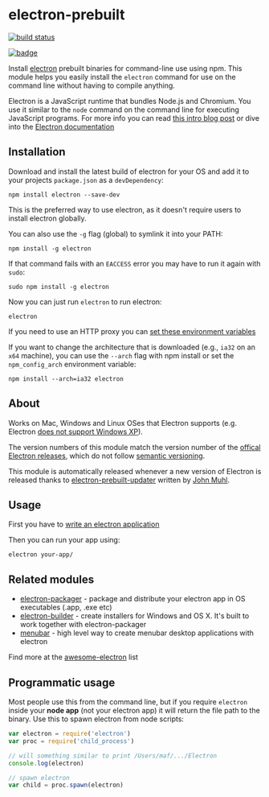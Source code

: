 # electron-prebuilt

[![build status](http://img.shields.io/travis/electron-userland/electron-prebuilt.svg?style=flat)](http://travis-ci.org/electron-userland/electron-prebuilt)

[![badge](https://nodei.co/npm/electron-prebuilt.png?downloads=true)](https://www.npmjs.com/package/electron-prebuilt)

Install [electron](https://github.com/electron/electron) prebuilt binaries for command-line use using npm. This module helps you easily install the `electron` command for use on the command line without having to compile anything.

Electron is a JavaScript runtime that bundles Node.js and Chromium. You use it similar to the `node` command on the command line for executing JavaScript programs. For more info you can read [this intro blog post](http://maxogden.com/electron-fundamentals.html) or dive into the [Electron documentation](https://github.com/electron/electron/tree/master/docs)

## Installation

Download and install the latest build of electron for your OS and add it to your projects `package.json` as a `devDependency`:

```
npm install electron --save-dev
```

This is the preferred way to use electron, as it doesn't require users to install electron globally.

You can also use the `-g` flag (global) to symlink it into your PATH:

```
npm install -g electron
```

If that command fails with an `EACCESS` error you may have to run it again with `sudo`:

```
sudo npm install -g electron
```

Now you can just run `electron` to run electron:

```
electron
```

If you need to use an HTTP proxy you can [set these environment variables](https://github.com/request/request/tree/f0c4ec061141051988d1216c24936ad2e7d5c45d#controlling-proxy-behaviour-using-environment-variables)

If you want to change the architecture that is downloaded (e.g., `ia32` on an `x64` machine), you can use the `--arch` flag with npm install or set the `npm_config_arch` environment variable:
```
npm install --arch=ia32 electron
```

## About

Works on Mac, Windows and Linux OSes that Electron supports (e.g. Electron [does not support Windows XP](https://github.com/electron/electron/issues/691)).

The version numbers of this module match the version number of the [offical Electron releases](https://github.com/electron/electron/releases), which do not follow [semantic versioning](http://semver.org/).

This module is automatically released whenever a new version of Electron is released thanks to [electron-prebuilt-updater](https://github.com/johnmuhl/electron-prebuilt-updater) written by [John Muhl](https://github.com/johnmuhl/).

## Usage

First you have to [write an electron application](https://github.com/electron/electron/blob/master/docs/tutorial/quick-start.md)

Then you can run your app using:

```
electron your-app/
```

## Related modules

- [electron-packager](https://github.com/electron-userland/electron-packager) - package and distribute your electron app in OS executables (.app, .exe etc)
- [electron-builder](https://github.com/loopline-systems/electron-builder) - create installers for Windows and OS X. It's built to work together with electron-packager
- [menubar](https://github.com/maxogden/menubar) - high level way to create menubar desktop applications with electron

Find more at the [awesome-electron](https://github.com/sindresorhus/awesome-electron) list

## Programmatic usage

Most people use this from the command line, but if you require `electron` inside
your **node app** (not your electron app) it will return the file path to the
binary. Use this to spawn electron from node scripts:

``` js
var electron = require('electron')
var proc = require('child_process')

// will something similar to print /Users/maf/.../Electron
console.log(electron)

// spawn electron
var child = proc.spawn(electron)
```
